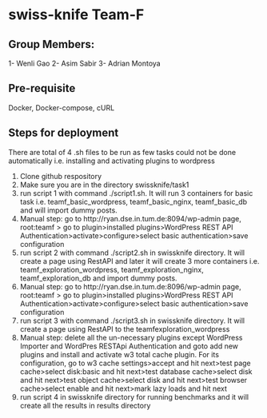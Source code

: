 # swiss-knife Team-F
## Group Members:
1- Wenli Gao
2- Asim Sabir
3- Adrian Montoya
## Pre-requisite
Docker, Docker-compose, cURL
## Steps for deployment
There are total of 4 .sh files to be run as few tasks could not be done automatically i.e. installing and activating plugins to wordpress
<ol>
  <li>Clone github respository</li>
  <li>Make sure you are in the directory swissknife/task1</li>
  <li>run script 1 with command ./script1.sh. It will run 3 containers for basic task i.e. teamf_basic_wordpress, teamf_basic_nginx, teamf_basic_db and will import dummy posts.
  <li>Manual step: go to http://ryan.dse.in.tum.de:8094/wp-admin page, root:teamf > go to plugin>installed plugins>WordPress REST API Authentication>activate>configure>select basic authentication>save configuration</li>
  <li>run script 2 with command ./script2.sh in swissknife directory. It will create a page using RestAPI and later it will create 3 more containers i.e. teamf_exploration_wordpress, teamf_exploration_nginx, teamf_exploration_db and import dummy posts.</li>
  <li>Manual step: go to http://ryan.dse.in.tum.de:8096/wp-admin page, root:teamf > go to plugin>installed plugins>WordPress REST API Authentication>activate>configure>select basic authentication>save configuration</li>
  <li>run script 3 with command ./script3.sh in swissknife directory. It will create a page using RestAPI to the teamfexploration_wordpress</li>
  <li>Manual step: delete all the un-necessary plugins except WordPress Importer and WordPres RESTApi Authentication and goto add new plugins and install and activate w3 total cache plugin. For its configuration, go to w3 cache settings>accept and hit next>test page cache>select disk:basic and hit next>test database cache>select disk and hit next>test object cache>select disk and hit next>test browser cache>select enable and hit next>mark lazy loads and hit next</li>
  <li>run script 4 in swissknife directory for running benchmarks and it will create all the results in results directory</li>
</ol>
